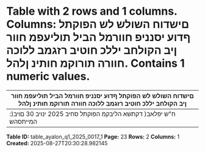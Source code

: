 # Table with 2 rows and 1 columns. Columns: םישדוח השולש לש הפוקתל ףדוע יסנניפ חוורמל הביל תוליעפמ חוור ןיב הקולחב יללכ חוטיב רזגמב ללוכה חוורה תורוקמ חותינ ןלהל. Contains 1 numeric values.

| םישדוח השולש לש הפוקתל ףדוע יסנניפ חוורמל הביל תוליעפמ חוור ןיב הקולחב יללכ חוטיב רזגמב ללוכה חוורה תורוקמ חותינ ןלהל |
|---|
| :)ח"ש יפלאב( דקתשא הליבקמ הפוקתל סחיב 2025 ינויב 30 םויב המייתסהש |

**Table ID:** table_ayalon_q1_2025_0017_1
**Page:** 23
**Rows:** 2
**Columns:** 1
**Created:** 2025-08-27T20:30:28.982145

